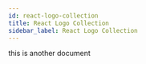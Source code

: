 ```yaml
---
id: react-logo-collection
title: React Logo Collection
sidebar_label: React Logo Collection
---
```


this is another document
